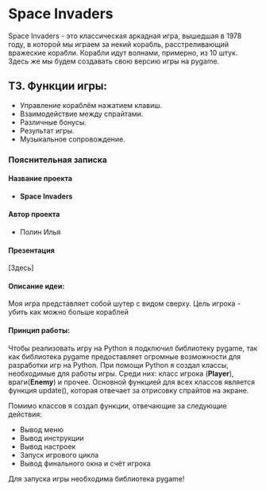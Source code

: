 # Space Invaders
Space Invaders - это классическая аркадная игра, вышедшая в 1978 году, в которой мы играем за некий корабль, расстреливающий вражеские корабли. Корабли идут волнами,
примерно, из 10 штук. Здесь же мы будем создавать свою версию игры на pygame.

## ТЗ. Функции игры:
* Управление кораблём нажатием клавиш.
* Взаимодействие между спрайтами.
* Различные бонусы.
* Результат игры. 
* Музыкальное сопровождение.

### Пояснительная записка
#### Название проекта
* __Space Invaders__
#### Автор проекта
* Полин Илья
#### Презентация
[Здесь]

#### Описание идеи:
Моя игра представляет собой шутер с видом сверху. Цель игрока - убить как можно больше кораблей

#### Принцип работы:

Чтобы реализовать игру на Python я подключил библиотеку pygame, так как библиотека pygame предоставляет огромные возможности для разработки игр на Python. При помощи Python я создал классы, необходимые для работы игры. Среди них: класс игрока (__Player__), враги(__Enemy__) и прочее. Основной функцией для всех классов является функция update(), которая отвечает за отрисовку спрайтов на экране.

Помимо классов я создал функции, отвечающие за следующие действия:
* Вывод меню
* Вывод инструкции
* Вывод настроек
* Запуск игрового цикла
* Вывод финального окна и счёт игрока

Для запуска игры необходима библиотека pygame!
